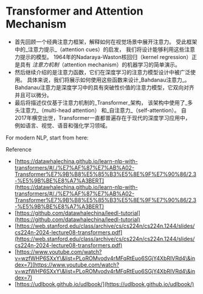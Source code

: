 # Transformer and Attention Mechanism

* 首先回顾一个经典注意力框架，解释如何在视觉场景中展开注意力。 受此框架中的_注意力提示_（attention cues）的启发， 我们将设计能够利用这些注意力提示的模型。 1964年的Nadaraya-Waston核回归（kernel regression）正是具有 _注意力机制_（attention mechanism）的机器学习的简单演示。
* 然后继续介绍的是注意力函数，它们在深度学习的注意力模型设计中被广泛使用。 具体来说，我们将展示如何使用这些函数来设计_Bahdanau注意力_。 Bahdanau注意力是深度学习中的具有突破性价值的注意力模型，它双向对齐并且可以微分。
* 最后将描述仅仅基于注意力机制的_Transformer_架构， 该架构中使用了_多头注意力_（multi-head attention） 和_自注意力_（self-attention）。 自2017年横空出世，Transformer一直都普遍存在于现代的深度学习应用中， 例如语言、视觉、语音和强化学习领域。





For modern NLP,  start from here:

Reference

* [https://datawhalechina.github.io/learn-nlp-with-transformers/#/./%E7%AF%87%E7%AB%A02-Transformer%E7%9B%B8%E5%85%B3%E5%8E%9F%E7%90%86/2.3-%E5%9B%BE%E8%A7%A3BERT](https://datawhalechina.github.io/learn-nlp-with-transformers/#/./%E7%AF%87%E7%AB%A02-Transformer%E7%9B%B8%E5%85%B3%E5%8E%9F%E7%90%86/2.3-%E5%9B%BE%E8%A7%A3BERT)
* [https://github.com/datawhalechina/leedl-tutorial](https://github.com/datawhalechina/leedl-tutorial)
* [https://web.stanford.edu/class/archive/cs/cs224n/cs224n.1244/slides/cs224n-2024-lecture08-transformers.pdf](https://web.stanford.edu/class/archive/cs/cs224n/cs224n.1244/slides/cs224n-2024-lecture08-transformers.pdf)
* [https://www.youtube.com/watch?v=wzfWHP6SXxY\&list=PLoROMvodv4rMFqRtEuo6SGjY4XbRIVRd4\&index=7](https://www.youtube.com/watch?v=wzfWHP6SXxY\&list=PLoROMvodv4rMFqRtEuo6SGjY4XbRIVRd4\&index=7)
* [https://udlbook.github.io/udlbook/](https://udlbook.github.io/udlbook/)





